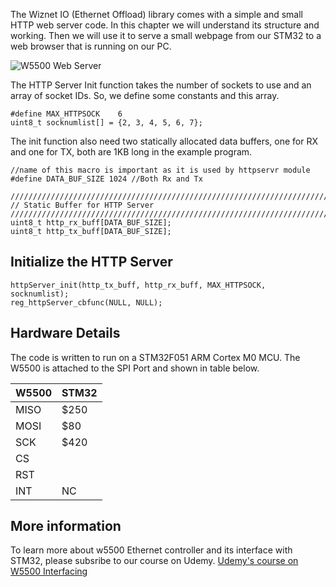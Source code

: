 The Wiznet IO (Ethernet Offload) library comes with a simple and small HTTP web server code. In this chapter we will understand its structure and working. Then we will use it to serve a small webpage from our STM32 to a web browser that is running on our PC.

![W5500 Web Server](https://extremeelectronics.co.in/github/w5500/stm32-w5500-http-server.png)

The HTTP Server Init function takes the number of sockets to use and an array of socket IDs. So, we define some constants and this array.

```
#define MAX_HTTPSOCK	6
uint8_t socknumlist[] = {2, 3, 4, 5, 6, 7};
```

The init function also need two statically allocated data buffers, one for RX and one for TX, both are 1KB long in the example program.

```
//name of this macro is important as it is used by httpservr module
#define DATA_BUF_SIZE 1024 //Both Rx and Tx
```

```
///////////////////////////////////////////////////////////////////////////
// Static Buffer for HTTP Server
///////////////////////////////////////////////////////////////////////////
uint8_t http_rx_buff[DATA_BUF_SIZE];
uint8_t http_tx_buff[DATA_BUF_SIZE];
```

## Initialize the HTTP Server

```
httpServer_init(http_tx_buff, http_rx_buff, MAX_HTTPSOCK, socknumlist);
reg_httpServer_cbfunc(NULL, NULL);
```

## Hardware Details
The code is written to run on a STM32F051 ARM Cortex M0 MCU. The W5500 is attached to the SPI Port and shown in table below.

| W5500    | STM32   |
| -------- | ------- |
| MISO     | $250    |
| MOSI     | $80     |
| SCK      | $420    |
| CS       |         |
| RST      |         |
| INT      | NC      |



## More information
To learn more about w5500 Ethernet controller and its interface with STM32, please subsribe to our course on Udemy.
[Udemy's course on W5500 Interfacing](https://www.udemy.com/course/ethernet-on-stm32-using-w5500/)
